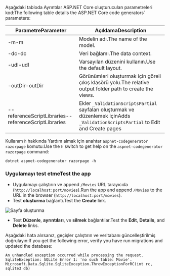 <span data-ttu-id="97981-101">Aşağıdaki tabloda Ayrıntılar ASP.NET Core oluşturucuları parametreleri kod:</span><span class="sxs-lookup"><span data-stu-id="97981-101">The following table details the ASP.NET Core code generators\` parameters:</span></span>

| <span data-ttu-id="97981-102">Parametre</span><span class="sxs-lookup"><span data-stu-id="97981-102">Parameter</span></span>               | <span data-ttu-id="97981-103">Açıklama</span><span class="sxs-lookup"><span data-stu-id="97981-103">Description</span></span>|
| ----------------- | ------------ |
| <span data-ttu-id="97981-104">-m</span><span class="sxs-lookup"><span data-stu-id="97981-104">-m</span></span>  | <span data-ttu-id="97981-105">Modelin adı.</span><span class="sxs-lookup"><span data-stu-id="97981-105">The name of the model.</span></span> |
| <span data-ttu-id="97981-106">-dc</span><span class="sxs-lookup"><span data-stu-id="97981-106">-dc</span></span>  | <span data-ttu-id="97981-107">Veri bağlamı.</span><span class="sxs-lookup"><span data-stu-id="97981-107">The data context.</span></span> |
| <span data-ttu-id="97981-108">-udl</span><span class="sxs-lookup"><span data-stu-id="97981-108">-udl</span></span> | <span data-ttu-id="97981-109">Varsayılan düzenini kullanın.</span><span class="sxs-lookup"><span data-stu-id="97981-109">Use the default layout.</span></span> |
| <span data-ttu-id="97981-110">-outDir</span><span class="sxs-lookup"><span data-stu-id="97981-110">-outDir</span></span> | <span data-ttu-id="97981-111">Görünümleri oluşturmak için göreli çıkış klasörü yolu.</span><span class="sxs-lookup"><span data-stu-id="97981-111">The relative output folder path to create the views.</span></span> |
| <span data-ttu-id="97981-112">--referenceScriptLibraries</span><span class="sxs-lookup"><span data-stu-id="97981-112">--referenceScriptLibraries</span></span> | <span data-ttu-id="97981-113">Ekler `_ValidationScriptsPartial` sayfaları oluşturmak ve düzenlemek için</span><span class="sxs-lookup"><span data-stu-id="97981-113">Adds `_ValidationScriptsPartial` to Edit and Create pages</span></span> |

<span data-ttu-id="97981-114">Kullanım `h` hakkında Yardım almak için anahtar `aspnet-codegenerator razorpage` komutu:</span><span class="sxs-lookup"><span data-stu-id="97981-114">Use the `h` switch to get help on the `aspnet-codegenerator razorpage` command:</span></span>

```console
dotnet aspnet-codegenerator razorpage -h
```
<a name="test"></a>
### <a name="test-the-app"></a><span data-ttu-id="97981-115">Uygulamayı test etme</span><span class="sxs-lookup"><span data-stu-id="97981-115">Test the app</span></span>

* <span data-ttu-id="97981-116">Uygulamayı çalıştırın ve append `/Movies` URL tarayıcıda (`http://localhost:port/movies`).</span><span class="sxs-lookup"><span data-stu-id="97981-116">Run the app and append `/Movies` to the URL in the browser (`http://localhost:port/movies`).</span></span>
* <span data-ttu-id="97981-117">Test **oluşturma** bağlantı.</span><span class="sxs-lookup"><span data-stu-id="97981-117">Test the **Create** link.</span></span>

 ![Sayfa oluşturma](../../tutorials/razor-pages/model/_static/conan.png)

<a name="scaffold"></a>

* <span data-ttu-id="97981-119">Test **Düzenle**, **ayrıntıları**, ve **silmek** bağlantılar.</span><span class="sxs-lookup"><span data-stu-id="97981-119">Test the **Edit**, **Details**, and **Delete** links.</span></span>

<span data-ttu-id="97981-120">Aşağıdaki hata alırsanız, geçişler çalıştırın ve veritabanı güncelleştirilmiş doğrulayın:</span><span class="sxs-lookup"><span data-stu-id="97981-120">If you get the following error, verify you have run migrations and updated the database:</span></span>

```
An unhandled exception occurred while processing the request.
SqliteException: SQLite Error 1: 'no such table: Movie'.
Microsoft.Data.Sqlite.SqliteException.ThrowExceptionForRC(int rc, sqlite3 db)
```